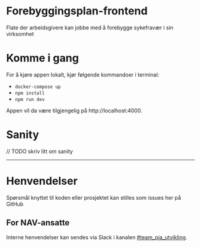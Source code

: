 Forebyggingsplan-frontend
================

Flate der arbeidsgivere kan jobbe med å forebygge sykefravær i sin virksomhet

# Komme i gang

For å kjøre appen lokalt, kjør følgende kommandoer i terminal:
- ``docker-compose up``
- ``npm install``
- ``npm run dev``

Appen vil da være tilgjengelig på http://localhost:4000.

# Sanity
// TODO skriv litt om sanity

---

# Henvendelser

Spørsmål knyttet til koden eller prosjektet kan stilles som issues her på GitHub

## For NAV-ansatte

Interne henvendelser kan sendes via Slack i kanalen [#team_pia_utvikling](https://nav-it.slack.com/archives/C02T6RG9AE4).
